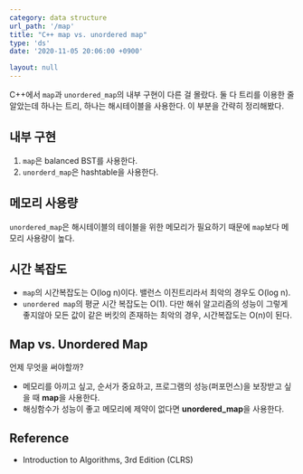 ```yaml
---
category: data structure
url_path: '/map'
title: "C++ map vs. unordered map"
type: 'ds'
date: '2020-11-05 20:06:00 +0900'

layout: null
---
```


C++에서 `map`과 `unordered_map`의 내부 구현이 다른 걸 몰랐다. 둘 다 트리를 이용한 줄 알았는데 하나는 트리, 하나는 해시테이블을 사용한다.
이 부분을 간략히 정리해봤다.

## 내부 구현
1. `map`은 balanced BST를 사용한다.
2. `unorderd_map`은 hashtable을 사용한다.

## 메모리 사용량
`unordered_map`은 해시테이블의 테이블을 위한 메모리가 필요하기 때문에 `map`보다 메모리 사용량이 높다.

## 시간 복잡도
- `map`의 시간복잡도는 O(log n)이다. 밸런스 이진트리라서 최악의 경우도 O(log n).
- `unordered map`의 평균 시간 복잡도는 O(1). 다만 해쉬 알고리즘의 성능이 그렇게 좋지않아 모든 값이 같은 버킷의 존재하는 최악의 경우, 시간복잡도는 O(n)이 된다.

## Map vs. Unordered Map
언제 무엇을 써야할까?

- 메모리를 아끼고 싶고, 순서가 중요하고, 프로그램의 성능(퍼포먼스)을 보장받고 싶을 때 **map**을 사용한다.
- 해싱함수가 성능이 좋고 메모리에 제약이 없다면 **unordered_map**을 사용한다.

## Reference
- Introduction to Algorithms, 3rd Edition (CLRS)